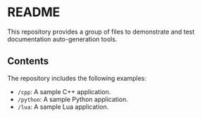# README

This repository provides a group of files to demonstrate and test documentation auto-generation tools.

## Contents

The repository includes the following examples:

* `/cpp`: A sample C++ application.
* `/python`: A sample Python application.
* `/lua`: A sample Lua application.
